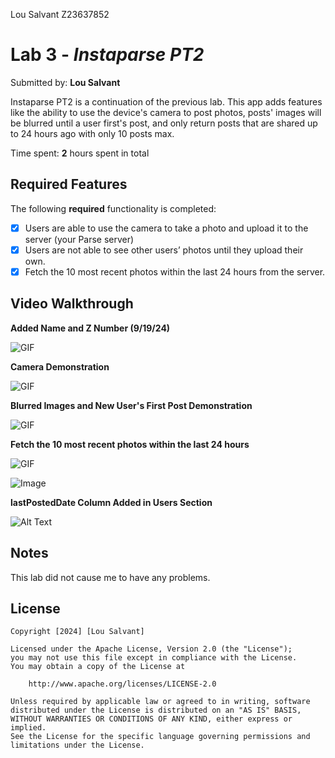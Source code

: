 Lou Salvant
Z23637852

# Lab 3 - *Instaparse PT2*

Submitted by: **Lou Salvant**

Instaparse PT2 is a continuation of the previous lab. This app adds features like the ability to use the device's camera to post photos, posts' images will be blurred until a user first's post, and only return posts that are shared up to 24 hours ago with only 10 posts max.


Time spent: **2** hours spent in total

## Required Features

The following **required** functionality is completed:

- [x] Users are able to use the camera to take a photo and upload it to the server (your Parse server)
- [x] Users are not able to see other users’ photos until they upload their own.
- [x] Fetch the 10 most recent photos within the last 24 hours from the server.

## Video Walkthrough

**Added Name and Z Number (9/19/24)**


![GIF](https://media4.giphy.com/media/v1.Y2lkPTc5MGI3NjExYTZnY2UxaHBzbDgxeGJweTU2dnduYm8yNXdydXB2cnZsNDBjazBtcyZlcD12MV9pbnRlcm5hbF9naWZfYnlfaWQmY3Q9Zw/kkDFgyZBI0SZuRZdBe/giphy.gif)


**Camera Demonstration**


![GIF](https://media3.giphy.com/media/v1.Y2lkPTc5MGI3NjExNWowaXJza211cnhobWE1cTl6ZHIwdnhnZXJ0eXdwcGZjNDk5eG5nOSZlcD12MV9pbnRlcm5hbF9naWZfYnlfaWQmY3Q9Zw/Hm00bmXyiMVDIk4x7k/giphy.gif)


**Blurred Images and New User's First Post Demonstration**

![GIF](https://media0.giphy.com/media/v1.Y2lkPTc5MGI3NjExemNueG85NjN1MGY4amczNDM1eGkyc3RpaGd6Mmo5N25na3pyajBlZCZlcD12MV9pbnRlcm5hbF9naWZfYnlfaWQmY3Q9Zw/QcNenuMa5Bez9O12m6/giphy.gif)


**Fetch the 10 most recent photos within the last 24 hours**

![GIF](https://media2.giphy.com/media/v1.Y2lkPTc5MGI3NjExdWI4NXJleG02N3hhMjY5N242c2k5MmxzNm5xdWRnczd2OWtmYTM0biZlcD12MV9pbnRlcm5hbF9naWZfYnlfaWQmY3Q9Zw/jfSfGzJMFgx08MQw0S/giphy.gif)

![Image](https://i.imgur.com/zcGHecU.png)


**lastPostedDate Column Added in Users Section**

![Alt Text](https://i.imgur.com/kqWRZZy.png)


## Notes

This lab did not cause me to have any problems.

## License

    Copyright [2024] [Lou Salvant]

    Licensed under the Apache License, Version 2.0 (the "License");
    you may not use this file except in compliance with the License.
    You may obtain a copy of the License at

        http://www.apache.org/licenses/LICENSE-2.0

    Unless required by applicable law or agreed to in writing, software
    distributed under the License is distributed on an "AS IS" BASIS,
    WITHOUT WARRANTIES OR CONDITIONS OF ANY KIND, either express or implied.
    See the License for the specific language governing permissions and
    limitations under the License.
